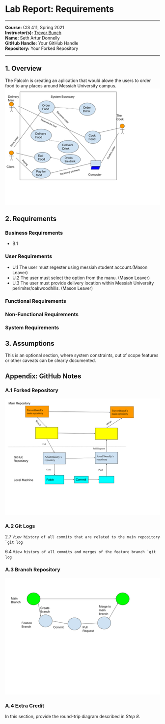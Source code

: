 # Lab Report: Requirements
___
**Course:** CIS 411, Spring 2021  
**Instructor(s):** [Trevor Bunch](https://github.com/trevordbunch)  
**Name:** Seth Artur Donnelly  
**GitHub Handle:** Your GitHub Handle  
**Repository:** Your Forked Repository  
___

## 1. Overview
The Falcoln is creating an aplication that would alowe the users to order food to any places around Messiah University campus.
![Use Case Diagram](/assets/system_diagram.svg)

## 2. Requirements

### Business Requirements
- B.1 

### User Requirements
- U.1 The user must regester using messiah student account.(Mason Leaver)
- U.2 The user must select the option from the manu. (Mason Leaver)
- U.3 The user must provide delivery location within Messiah University perimiter/oakwoodhills. (Mason Leaver)

### Functional Requirements

### Non-Functional Requirements

### System Requirements




## 3. Assumptions
This is an optional section, where system constraints, out of scope features or other caveats can be clearly documented.  

## Appendix: GitHub Notes

### A.1 Forked Repository
![Use Case Diagram](/assets/repository_diagram.svg)

### A.2 Git Logs
2.7 ``View history of all commits that are related to the main repository `git log``

6.4 ``View history of all commits and merges of the feature branch `git log``

### A.3 Branch Repository
![Use Case Diagram](/assets/main_feature_branch.svg)

### A.4 Extra Credit
In this section, provide the round-trip diagram described in *Step 8*.